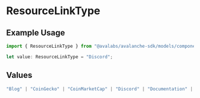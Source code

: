 # ResourceLinkType

## Example Usage

```typescript
import { ResourceLinkType } from "@avalabs/avalanche-sdk/models/components";

let value: ResourceLinkType = "Discord";
```

## Values

```typescript
"Blog" | "CoinGecko" | "CoinMarketCap" | "Discord" | "Documentation" | "Facebook" | "Github" | "Instagram" | "LinkedIn" | "Medium" | "Reddit" | "Support" | "Telegram" | "TikTok" | "Twitter" | "Website" | "Whitepaper" | "Youtube"
```
